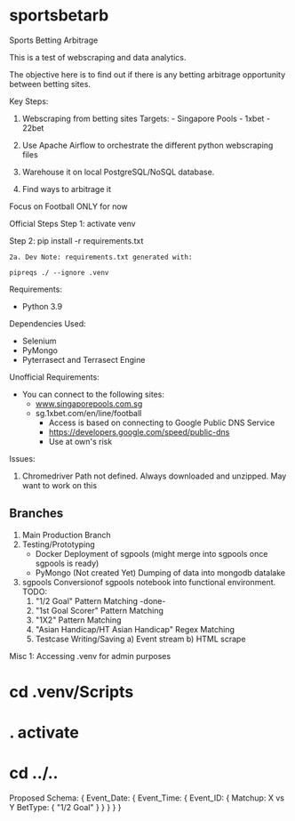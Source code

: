 # sportsbetarb
Sports Betting Arbitrage

This is a test of webscraping and data analytics.

The objective here is to find out if there is any betting arbitrage opportunity between betting sites.

Key Steps:
1) Webscraping from betting sites
    Targets:
        - Singapore Pools
        - 1xbet
        - 22bet
        
2) Use Apache Airflow to orchestrate the different python webscraping files
3) Warehouse it on local PostgreSQL/NoSQL database. 
4) Find ways to arbitrage it

Focus on Football ONLY for now


Official Steps
Step 1: 
activate venv

Step 2:
pip install -r requirements.txt

    2a. Dev Note: requirements.txt generated with: 
    
    pipreqs ./ --ignore .venv
 

Requirements:
- Python 3.9

Dependencies Used:
- Selenium
- PyMongo
- Pyterrasect and Terrasect Engine


Unofficial Requirements:
- You can connect to the following sites:
    - www.singaporepools.com.sg
    - sg.1xbet.com/en/line/football
        - Access is based on connecting to Google Public DNS Service
        - https://developers.google.com/speed/public-dns
        - Use at own's risk

Issues:
1) Chromedriver Path not defined. Always downloaded and unzipped. May want to work on this


## Branches
1. Main 
    Production Branch
2. Testing/Prototyping
    - Docker Deployment of sgpools (might merge into sgpools once sgpools is ready)
    - PyMongo (Not created Yet)
        Dumping of data into mongodb datalake
3. sgpools
    Conversionof sgpools notebook into functional environment.
    TODO:
    1) "1/2 Goal" Pattern Matching -done-
    2) "1st Goal Scorer" Pattern Matching 
    3) "1X2" Pattern Matching 
    4) "Asian Handicap/HT Asian Handicap" Regex Matching
    9) Testcase Writing/Saving
        a) Event stream
        b) HTML scrape

Misc 1: Accessing .venv for admin purposes
# cd .venv/Scripts
# . activate
# cd ../..


Proposed Schema:
{
    Event_Date: {
        Event_Time: {
            Event_ID: {
                Matchup: X vs Y
                BetType: {
                    "1/2 Goal"
                }
            }
        } 
    }
}

